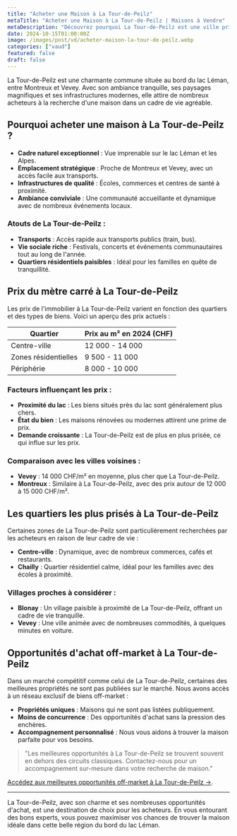 ```yaml
---
title: "Acheter une Maison à La Tour-de-Peilz"
metaTitle: "Acheter une Maison à La Tour-de-Peilz | Maisons à Vendre"
metaDescription: "Découvrez pourquoi La Tour-de-Peilz est une ville prisée pour acheter une maison. Explorez le marché immobilier local, les quartiers recherchés et nos conseils pour réussir votre achat."
date: 2024-10-15T01:00:00Z
image: /images/post/vd/acheter-maison-la-tour-de-peilz.webp
categories: ["vaud"]
featured: false
draft: false
---
```


La Tour-de-Peilz est une charmante commune située au bord du lac Léman, entre Montreux et Vevey. Avec son ambiance tranquille, ses paysages magnifiques et ses infrastructures modernes, elle attire de nombreux acheteurs à la recherche d'une maison dans un cadre de vie agréable.

## Pourquoi acheter une maison à La Tour-de-Peilz ?

- **Cadre naturel exceptionnel** : Vue imprenable sur le lac Léman et les Alpes.
- **Emplacement stratégique** : Proche de Montreux et Vevey, avec un accès facile aux transports.
- **Infrastructures de qualité** : Écoles, commerces et centres de santé à proximité.
- **Ambiance conviviale** : Une communauté accueillante et dynamique avec de nombreux événements locaux.

### Atouts de La Tour-de-Peilz :
- **Transports** : Accès rapide aux transports publics (train, bus).
- **Vie sociale riche** : Festivals, concerts et événements communautaires tout au long de l'année.
- **Quartiers résidentiels paisibles** : Idéal pour les familles en quête de tranquillité.

## Prix du mètre carré à La Tour-de-Peilz

Les prix de l'immobilier à La Tour-de-Peilz varient en fonction des quartiers et des types de biens. Voici un aperçu des prix actuels :

| Quartier                | Prix au m² en 2024 (CHF) |
|-------------------------|--------------------------|
| Centre-ville             | 12 000 - 14 000          |
| Zones résidentielles      | 9 500 - 11 000           |
| Périphérie                | 8 000 - 10 000           |

### Facteurs influençant les prix :
- **Proximité du lac** : Les biens situés près du lac sont généralement plus chers.
- **État du bien** : Les maisons rénovées ou modernes attirent une prime de prix.
- **Demande croissante** : La Tour-de-Peilz est de plus en plus prisée, ce qui influe sur les prix.

### Comparaison avec les villes voisines :
- **Vevey** : 14 000 CHF/m² en moyenne, plus cher que La Tour-de-Peilz.
- **Montreux** : Similaire à La Tour-de-Peilz, avec des prix autour de 12 000 à 15 000 CHF/m².

## Les quartiers les plus prisés à La Tour-de-Peilz

Certaines zones de La Tour-de-Peilz sont particulièrement recherchées par les acheteurs en raison de leur cadre de vie :

- **Centre-ville** : Dynamique, avec de nombreux commerces, cafés et restaurants.
- **Chailly** : Quartier résidentiel calme, idéal pour les familles avec des écoles à proximité.

### Villages proches à considérer :
- **Blonay** : Un village paisible à proximité de La Tour-de-Peilz, offrant un cadre de vie tranquille.
- **Vevey** : Une ville animée avec de nombreuses commodités, à quelques minutes en voiture.

## Opportunités d'achat off-market à La Tour-de-Peilz

Dans un marché compétitif comme celui de La Tour-de-Peilz, certaines des meilleures propriétés ne sont pas publiées sur le marché. Nous avons accès à un réseau exclusif de biens off-market :

- **Propriétés uniques** : Maisons qui ne sont pas listées publiquement.
- **Moins de concurrence** : Des opportunités d'achat sans la pression des enchères.
- **Accompagnement personnalisé** : Nous vous aidons à trouver la maison parfaite pour vos besoins.

> "Les meilleures opportunités à La Tour-de-Peilz se trouvent souvent en dehors des circuits classiques. Contactez-nous pour un accompagnement sur-mesure dans votre recherche de maison."

[Accédez aux meilleures opportunités off-market à La Tour-de-Peilz ->](/contact).

---

La Tour-de-Peilz, avec son charme et ses nombreuses opportunités d'achat, est une destination de choix pour les acheteurs. En vous entourant des bons experts, vous pouvez maximiser vos chances de trouver la maison idéale dans cette belle région du bord du lac Léman.

